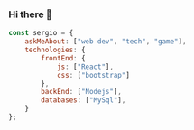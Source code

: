 ### Hi there 👋

<div data-iframe-width="150" data-iframe-height="270" data-share-badge-id="cf51ec0d-480d-4028-85a8-a8344d3ca610" data-share-badge-host="https://www.credly.com"></div><script type="text/javascript" async src="//cdn.credly.com/assets/utilities/embed.js"></script>

```javascript
const sergio = {
    askMeAbout: ["web dev", "tech", "game"],
    technologies: {
        frontEnd: {
            js: ["React"],
            css: ["bootstrap"]
        },
        backEnd: ["Nodejs"],
        databases: ["MySql"],
    }
};
```
